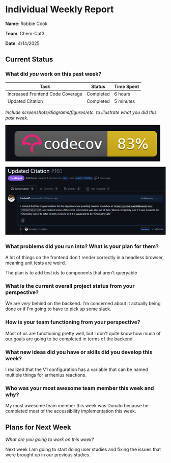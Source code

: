 # Individual Weekly Report

**Name**: Robbie Cook

**Team**: Chem-Caf3

**Date**: 4/14/2025

## Current Status

### What did _you_ work on this past week?

| Task | Status | Time Spent | 
| ---- | ------ | ---------- |
|Increased Frontend Code Coverage|Completed|6 hours|
|Updated Citation|Completed|5 minutes|

*Include screenshots/diagrams/figures/etc. to illustrate what you did this past week.*

![](image.png)

![](image-1.png)

### What problems did you run into? What is your plan for them?

A lot of things on the frontend don't render correctly in a headless browser, meaning unit tests are weird.

The plan is to add test ids to components that aren't queryable

### What is the current overall project status from your perspective? 

We are *very* behind on the backend. I'm concerned about it actually being done or if I'm going to have to pick up some slack.

### How is your team functioning from your perspective?

Most of us are functioning pretty well, but I don't quite know how much of our goals are going to be completed in terms of the backend.

### What new ideas did you have or skills did you develop this week?

I realized that the V1 configuration has a variable that can be named multiple things for arrhenius reactions.

### Who was your most awesome team member this week and why?

My most awesome team member this week was Donato because he completed most of the accessibility implementation this week.

## Plans for Next Week

*What are you going to work on this week?*

Next week I am going to start doing user studies and fixing the issues that were brought up in our previous studies.
